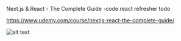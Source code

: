 Next.js & React - The Complete Guide
-code react refresher todo

https://www.udemy.com/course/nextjs-react-the-complete-guide/

![alt text](https://github.com/kamonthep026nextjs-course-code-react/tree/Todo/-/public/images/myTodo-image.jpeg?raw=true)
